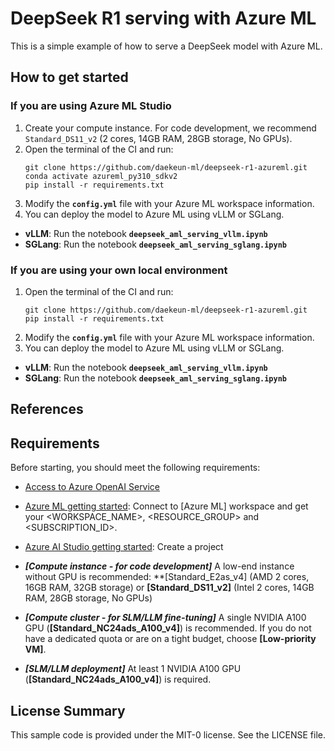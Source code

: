 # DeepSeek R1 serving with Azure ML

This is a simple example of how to serve a DeepSeek model with Azure ML.

## How to get started

### If you are using Azure ML Studio
1. Create your compute instance. For code development, we recommend `Standard_DS11_v2` (2 cores, 14GB RAM, 28GB storage, No GPUs).
2. Open the terminal of the CI and run:
    ```shell
    git clone https://github.com/daekeun-ml/deepseek-r1-azureml.git
    conda activate azureml_py310_sdkv2
    pip install -r requirements.txt
    ```
3. Modify the **`config.yml`** file with your Azure ML workspace information.
4. You can deploy the model to Azure ML using vLLM or SGLang.
- **vLLM**: Run the notebook **`deepseek_aml_serving_vllm.ipynb`**
- **SGLang**: Run the notebook **`deepseek_aml_serving_sglang.ipynb`**


### If you are using your own local environment
1. Open the terminal of the CI and run:
    ```shell
    git clone https://github.com/daekeun-ml/deepseek-r1-azureml.git
    pip install -r requirements.txt
    ```
2. Modify the **`config.yml`** file with your Azure ML workspace information.
3. You can deploy the model to Azure ML using vLLM or SGLang.
- **vLLM**: Run the notebook **`deepseek_aml_serving_vllm.ipynb`**
- **SGLang**: Run the notebook **`deepseek_aml_serving_sglang.ipynb`**

## References

## Requirements
Before starting, you should meet the following requirements:

- [Access to Azure OpenAI Service](https://go.microsoft.com/fwlink/?linkid=2222006)
- [Azure ML getting started](https://github.com/Azure/azureml-examples/tree/main/tutorials): Connect to [Azure ML] workspace and get your <WORKSPACE_NAME>, <RESOURCE_GROUP> and <SUBSCRIPTION_ID>.
- [Azure AI Studio getting started](https://aka.ms/azureaistudio): Create a project

- ***[Compute instance - for code development]*** A low-end instance without GPU is recommended: **[Standard_E2as_v4] (AMD 2 cores, 16GB RAM, 32GB storage) or **[Standard_DS11_v2]** (Intel 2 cores, 14GB RAM, 28GB storage, No GPUs)  
- ***[Compute cluster - for SLM/LLM fine-tuning]*** A single NVIDIA A100 GPU (**[Standard_NC24ads_A100_v4]**) is recommended. If you do not have a dedicated quota or are on a tight budget, choose **[Low-priority VM]**.
- ***[SLM/LLM deployment]*** At least 1 NVIDIA A100 GPU (**[Standard_NC24ads_A100_v4]**) is required.

## License Summary

This sample code is provided under the MIT-0 license. See the LICENSE file.